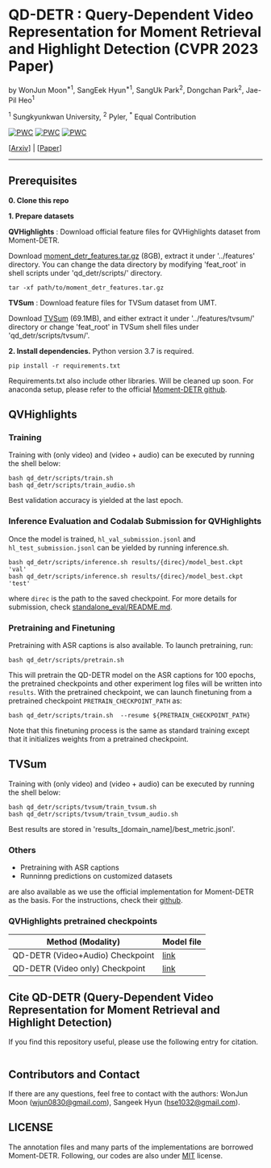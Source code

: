 # QD-DETR : Query-Dependent Video Representation for Moment Retrieval and Highlight Detection (CVPR 2023 Paper)
by 
WonJun Moon<sup>*1</sup>, SangEek Hyun<sup>*1</sup>, SangUk Park<sup>2</sup>, Dongchan Park<sup>2</sup>, Jae-Pil Heo<sup>1</sup>

<sup>1</sup> Sungkyunkwan University, <sup>2</sup> Pyler, <sup>*</sup> Equal Contribution

	
[![PWC](https://img.shields.io/endpoint.svg?url=https://paperswithcode.com/badge/query-dependent-video-representation-for/moment-retrieval-on-charades-sta)](https://paperswithcode.com/sota/moment-retrieval-on-charades-sta?p=query-dependent-video-representation-for)
[![PWC](https://img.shields.io/endpoint.svg?url=https://paperswithcode.com/badge/query-dependent-video-representation-for/moment-retrieval-on-qvhighlights)](https://paperswithcode.com/sota/moment-retrieval-on-qvhighlights?p=query-dependent-video-representation-for)
[![PWC](https://img.shields.io/endpoint.svg?url=https://paperswithcode.com/badge/query-dependent-video-representation-for/highlight-detection-on-tvsum)](https://paperswithcode.com/sota/highlight-detection-on-tvsum?p=query-dependent-video-representation-for)

[[Arxiv](https://arxiv.org/abs/2303.13874)] | [[Paper]()]

----------

## Prerequisites
<b>0. Clone this repo</b>

<b>1. Prepare datasets</b>

<b>QVHighlights</b> : Download official feature files for QVHighlights dataset from Moment-DETR. 

Download [moment_detr_features.tar.gz](https://drive.google.com/file/d/1Hiln02F1NEpoW8-iPZurRyi-47-W2_B9/view?usp=sharing) (8GB), 
extract it under '../features' directory.
You can change the data directory by modifying 'feat_root' in shell scripts under 'qd_detr/scripts/' directory.
```
tar -xf path/to/moment_detr_features.tar.gz
```


<b>TVSum</b> : Download feature files for TVSum dataset from UMT.

Download [TVSum](https://connectpolyu-my.sharepoint.com/personal/21039533r_connect_polyu_hk/_layouts/15/onedrive.aspx?id=%2Fpersonal%2F21039533r%5Fconnect%5Fpolyu%5Fhk%2FDocuments%2FZoo%2FReleases%2FUMT%2Ftvsum%2Dec05ad4e%2Ezip&parent=%2Fpersonal%2F21039533r%5Fconnect%5Fpolyu%5Fhk%2FDocuments%2FZoo%2FReleases%2FUMT&ga=1) (69.1MB),
and either extract it under '../features/tvsum/' directory or change 'feat_root' in TVSum shell files under 'qd_detr/scripts/tvsum/'.


<b>2. Install dependencies.</b>
Python version 3.7 is required.
```
pip install -r requirements.txt
```
Requirements.txt also include other libraries. Will be cleaned up soon.
For anaconda setup, please refer to the official [Moment-DETR github](https://github.com/jayleicn/moment_detr).

## QVHighlights

### Training
Training with (only video) and (video + audio) can be executed by running the shell below:
```
bash qd_detr/scripts/train.sh 
bash qd_detr/scripts/train_audio.sh 
```
Best validation accuracy is yielded at the last epoch. 

### Inference Evaluation and Codalab Submission for QVHighlights
Once the model is trained, `hl_val_submission.jsonl` and `hl_test_submission.jsonl` can be yielded by running inference.sh.
```
bash qd_detr/scripts/inference.sh results/{direc}/model_best.ckpt 'val'
bash qd_detr/scripts/inference.sh results/{direc}/model_best.ckpt 'test'
```
where `direc` is the path to the saved checkpoint.
For more details for submission, check [standalone_eval/README.md](standalone_eval/README.md).


### Pretraining and Finetuning
Pretraining with ASR captions is also available.
To launch pretraining, run:
```
bash qd_detr/scripts/pretrain.sh 
```  
This will pretrain the QD-DETR model on the ASR captions for 100 epochs, the pretrained checkpoints and other experiment log files will be written into `results`. 
With the pretrained checkpoint, we can launch finetuning from a pretrained checkpoint `PRETRAIN_CHECKPOINT_PATH` as:
```
bash qd_detr/scripts/train.sh  --resume ${PRETRAIN_CHECKPOINT_PATH}
```
Note that this finetuning process is the same as standard training except that it initializes weights from a pretrained checkpoint. 

## TVSum
Training with (only video) and (video + audio) can be executed by running the shell below:
```
bash qd_detr/scripts/tvsum/train_tvsum.sh 
bash qd_detr/scripts/tvsum/train_tvsum_audio.sh 
```
Best results are stored in 'results_[domain_name]/best_metric.jsonl'.



### Others
- Pretraining with ASR captions
- Runninng predictions on customized datasets

are also available as we use the official implementation for Moment-DETR as the basis. 
For the instructions, check their [github](https://github.com/jayleicn/moment_detr).


### QVHighlights pretrained checkpoints
 Method (Modality) | Model file
 -- | -- 
QD-DETR (Video+Audio) Checkpoint | [link](https://www.dropbox.com/s/hsc7jk21ppqasjt/videoaudio.ckpt?dl=0)
QD-DETR (Video only) Checkpoint | [link](https://www.dropbox.com/s/yygwyljw8514d9r/videoonly.ckpt?dl=0)
 
##  Cite QD-DETR (Query-Dependent Video Representation for Moment Retrieval and Highlight Detection)

If you find this repository useful, please use the following entry for citation.
```

```

## Contributors and Contact

If there are any questions, feel free to contact with the authors: WonJun Moon (wjun0830@gmail.com), Sangeek Hyun (hse1032@gmail.com).


## LICENSE
The annotation files and many parts of the implementations are borrowed Moment-DETR.
Following, our codes are also under [MIT](https://opensource.org/licenses/MIT) license.
 
